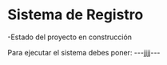 <h1>Sistema de Registro</h1>

-Estado del proyecto en construcción

Para ejecutar el sistema debes poner:
---jjjj---
